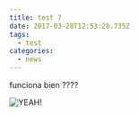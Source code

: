 ```yaml
---
title: test 7
date: 2017-03-28T12:53:28.735Z
tags:
  - test
categories:
  - news
---
```


funciona bien ???? 

![YEAH!](/img/uploads/shaka.png)